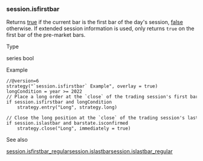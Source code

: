 ### session.isfirstbar

Returns [true](#const_true) if the current bar is the first bar of the day's session, [false](#const_false) otherwise. If extended session information is used, only returns `true` on the first bar of the pre-market bars.

Type

series bool

Example

```
//@version=6  
strategy("`session.isfirstbar` Example", overlay = true)  
longCondition = year >= 2022  
// Place a long order at the `close` of the trading session's first bar.  
if session.isfirstbar and longCondition  
    strategy.entry("Long", strategy.long)  
  
// Close the long position at the `close` of the trading session's last bar.  
if session.islastbar and barstate.isconfirmed  
    strategy.close("Long", immediately = true)
```

See also

[session.isfirstbar\_regular](#var_session.isfirstbar_regular)[session.islastbar](#var_session.islastbar)[session.islastbar\_regular](#var_session.islastbar_regular)
